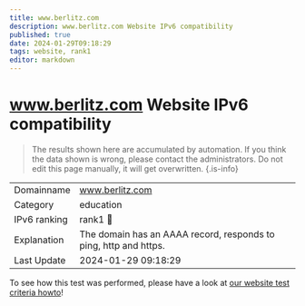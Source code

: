 ```yaml
---
title: www.berlitz.com
description: www.berlitz.com Website IPv6 compatibility
published: true
date: 2024-01-29T09:18:29
tags: website, rank1
editor: markdown
---
```


# www.berlitz.com Website IPv6 compatibility

> The results shown here are accumulated by automation. If you think the data shown is wrong, please contact the administrators. 
> Do not edit this page manually, it will get overwritten.
{.is-info}


|   |   |
| - | - |
| Domainname | www.berlitz.com
| Category | education |
| IPv6 ranking | rank1 :1st_place_medal: |
| Explanation | The domain has an AAAA record, responds to ping, http and https. |
| Last Update | 2024-01-29 09:18:29 |

To see how this test was performed, please have a look at [our website test criteria howto](/howto/testcriteria/website)!

